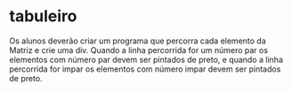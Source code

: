 # tabuleiro
Os alunos deverão criar um programa que percorra cada elemento da Matriz e crie uma div. Quando a linha percorrida for um número par os elementos com número par devem ser pintados de preto, e quando a linha percorrida for impar os elementos com número impar devem ser pintados de preto.
